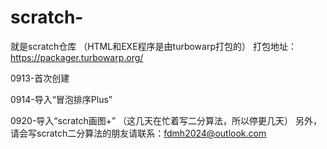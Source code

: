 # scratch-
就是scratch仓库
（HTML和EXE程序是由turbowarp打包的）
打包地址：https://packager.turbowarp.org/


0913-首次创建

0914-导入“冒泡排序Plus”

0920-导入“scratch画图+”
（这几天在忙着写二分算法，所以停更几天）
另外，请会写scratch二分算法的朋友请联系：fdmh2024@outlook.com

